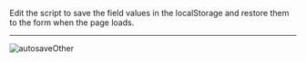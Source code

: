 Edit the script to save the field values ​​in the localStorage and restore them to the form when the page loads.

---

![autosaveOther](https://user-images.githubusercontent.com/44428775/101018674-20ebda80-356c-11eb-8cc9-e79ddf8e0e5a.gif)